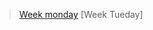 >[Week monday](https://github.com/JulioG0/My-readme/tree/main/Week%202/Week%20challenges(monday))
>[Week Tueday]